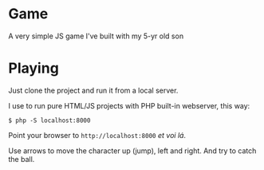 # Game

A very simple JS game I've built with my 5-yr old son

# Playing

Just clone the project and run it from a local server.

I use to run pure HTML/JS projects with PHP built-in webserver, this way:

    $ php -S localhost:8000

Point your browser to `http://localhost:8000` *et voi lá*.

Use arrows to move the character up (jump), left and right. And try to catch the ball.
